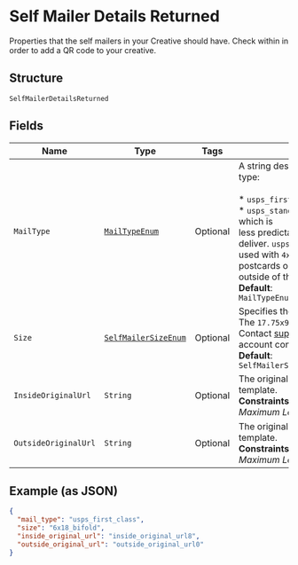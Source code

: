
# Self Mailer Details Returned

Properties that the self mailers in your Creative should have. Check within in order to add a QR code to your creative.

## Structure

`SelfMailerDetailsReturned`

## Fields

| Name | Type | Tags | Description | Getter | Setter |
|  --- | --- | --- | --- | --- | --- |
| `MailType` | [`MailTypeEnum`](../../doc/models/mail-type-enum.md) | Optional | A string designating the mail postage type:<br><br>* `usps_first_class` - (default)<br>* `usps_standard` - a <a href="https://lob.com/pricing/print-mail#compare" target="_blank">cheaper option</a> which is<br>  less predictable and takes longer to deliver. `usps_standard` cannot be used with `4x6`<br>  postcards or for any postcards sent outside of the United States.<br>**Default**: `MailTypeEnum.USPS_FIRST_CLASS` | MailTypeEnum getMailType() | setMailType(MailTypeEnum mailType) |
| `Size` | [`SelfMailerSizeEnum`](../../doc/models/self-mailer-size-enum.md) | Optional | Specifies the size of the self mailer. The `17.75x9_trifold` size is in beta. Contact support@lob.com or your account contact to learn more.<br>**Default**: `SelfMailerSizeEnum.ENUM_6X18_BIFOLD` | SelfMailerSizeEnum getSize() | setSize(SelfMailerSizeEnum size) |
| `InsideOriginalUrl` | `String` | Optional | The original URL of the `inside` template.<br>**Constraints**: *Minimum Length*: `1`, *Maximum Length*: `2083` | String getInsideOriginalUrl() | setInsideOriginalUrl(String insideOriginalUrl) |
| `OutsideOriginalUrl` | `String` | Optional | The original URL of the `outside` template.<br>**Constraints**: *Minimum Length*: `1`, *Maximum Length*: `2083` | String getOutsideOriginalUrl() | setOutsideOriginalUrl(String outsideOriginalUrl) |

## Example (as JSON)

```json
{
  "mail_type": "usps_first_class",
  "size": "6x18_bifold",
  "inside_original_url": "inside_original_url8",
  "outside_original_url": "outside_original_url0"
}
```

